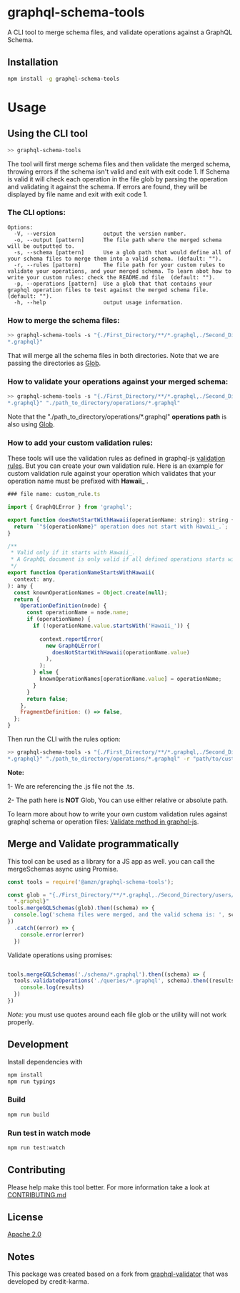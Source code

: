 # graphql-schema-tools

A CLI tool to merge schema files, and validate operations against a GraphQL Schema. 

## Installation


```sh
npm install -g graphql-schema-tools
```

# Usage

## Using the CLI tool

```sh
>> graphql-schema-tools
```

The tool will first merge schema files and then validate the merged schema, throwing errors if the schema isn't valid and exit with exit code 1.  If Schema is valid it will check each operation in the file glob by parsing the operation and validating it against the schema.  If errors are found, they will be displayed by file name and exit with exit code 1.

### The CLI options:

```
Options:
  -V, --version               output the version number.
  -o, --output [pattern]      The file path where the merged schema will be outputted to.
  -s, --schema [pattern]      Use a glob path that would define all of your schema files to merge them into a valid schema. (default: "").
  -r, --rules [pattern]       The file path for your custom rules to validate your operations, and your merged schema. To learn abot how to write your custom rules: check the README.md file  (default: "").
  -p, --operations [pattern]  Use a glob that that contains your graphql operation files to test against the merged schema file. (default: "").
  -h, --help                  output usage information.
```

### How to merge the schema files:
```sh
>> graphql-schema-tools -s "{./First_Directory/**/*.graphql,./Second_Directory/users/**/
*.graphql}"
```
That will merge all the schema files in both directories. Note that we are passing the directories as [Glob](https://github.com/isaacs/node-glob#readme). 

### How to validate your operations against your merged schema:
```sh
>> graphql-schema-tools -s "{./First_Directory/**/*.graphql,./Second_Directory/users/**/
*.graphql}" "./path_to_directory/operations/*.graphql"
```
Note that the "./path_to_directory/operations/*.graphql" **operations path** is also using [Glob](https://github.com/isaacs/node-glob#readme). 

### How to add your custom validation rules:
These tools will use the validation rules as defined in graphql-js [validation rules](https://github.com/graphql/graphql-js/tree/master/src/validation/rules). But you can create your own validation rule. Here is an example for custom validation rule against your operation which validates that your operation name must be prefixed with **Hawaii_** .

```js
### file name: custom_rule.ts

import { GraphQLError } from 'graphql';

export function doesNotStartWithHawaii(operationName: string): string {
  return `"${operationName}" operation does not start with Hawaii_.`;
}

/**
 * Valid only if it starts with Hawaii_.
 * A GraphQL document is only valid if all defined operations starts with Hawaii_.
 */
export function OperationNameStartsWithHawaii(
  context: any,
): any {
  const knownOperationNames = Object.create(null);  
  return {
    OperationDefinition(node) {
      const operationName = node.name;
      if (operationName) {
        if (!operationName.value.startsWith('Hawaii_')) {
          
          context.reportError(
            new GraphQLError(
              doesNotStartWithHawaii(operationName.value)
            ),
          );
        } else {
          knownOperationNames[operationName.value] = operationName;
        }
      }
      return false;
    },
    FragmentDefinition: () => false,
  };
}
```

Then run the CLI with the rules option: 

```sh
>> graphql-schema-tools -s "{./First_Directory/**/*.graphql,./Second_Directory/users/**/
*.graphql}" "./path_to_directory/operations/*.graphql" -r "path/to/custom_rule.js"
```
**Note:**

1- We are referencing the .js file not the .ts.

2- The path here is **NOT** Glob, You can use either relative or absolute path.


To learn more about how to write your own custom validation rules against graphql schema or operation files:
[Validate method in graphql-js](https://github.com/graphql/graphql-js/blob/master/src/validation/validate.js).




## Merge and Validate programmatically

This tool can be used as a library for a JS app as well. you can call the mergeSchemas async using Promise.

```js
const tools = require('@amzn/graphql-schema-tools');

const glob = "{./First_Directory/**/*.graphql,./Second_Directory/users/**/
  *.graphql}"
tools.mergeGQLSchemas(glob).then((schema) => {
  console.log('schema files were merged, and the valid schema is: ', schema)
})
  .catch((error) => {
    console.error(error)
  })
```



Validate operations using promises:

```js

tools.mergeGQLSchemas('./schema/*.graphql').then((schema) => {
  tools.validateOperations('./queries/*.graphql', schema).then((results) => {
    console.log(results)
  })
})
```


*Note:* you must use quotes around each file glob or the utility will not work properly.

## Development

Install dependencies with

```sh
npm install
npm run typings
```

### Build

```sh
npm run build
```


### Run test in watch mode

```sh
npm run test:watch
```

## Contributing

Please help make this tool better. For more information take a look at [CONTRIBUTING.md](CONTRIBUTING.md)

## License
[Apache 2.0](LICENSE)

## Notes
This package was created based on a fork from [graphql-validator](https://github.com/creditkarma/graphql-validator) that was developed by credit-karma.
